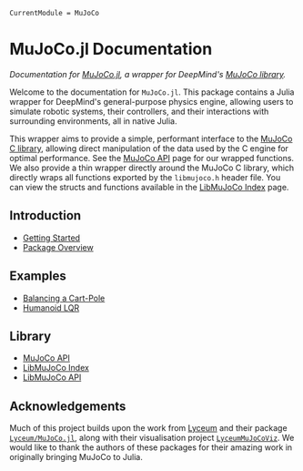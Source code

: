 ```@meta
CurrentModule = MuJoCo
```

# MuJoCo.jl Documentation

*Documentation for [MuJoCo.jl](https://github.com/JamieMair/MuJoCo.jl), a wrapper for DeepMind's [MuJoCo library](https://github.com/deepmind/mujoco).*

Welcome to the documentation for `MuJoCo.jl`. This package contains a Julia wrapper for  DeepMind's general-purpose physics engine, allowing users to simulate robotic systems, their controllers, and their interactions with surrounding environments, all in native Julia.

This wrapper aims to provide a simple, performant interface to the [MuJoCo C library](https://github.com/deepmind/mujoco), allowing direct manipulation of the data used by the C engine for optimal performance. See the [MuJoCo API](@ref) page for our wrapped functions. We also provide a thin wrapper directly around the MuJoCo C library, which directly wraps all functions exported by the `libmujoco.h` header file. You can view the structs and functions available in the [LibMuJoCo Index](@ref) page.

## Introduction

- [Getting Started](@ref)
- [Package Overview](@ref)

## Examples

- [Balancing a Cart-Pole](@ref)
- [Humanoid LQR](@ref)

## Library

- [MuJoCo API](@ref)
- [LibMuJoCo Index](@ref)
- [LibMuJoCo API](@ref)

## Acknowledgements

Much of this project builds upon the work from [Lyceum](https://github.com/Lyceum) and their package [`Lyceum/MuJoCo.jl`](https://github.com/Lyceum/MuJoCo.jl), along with their visualisation project [`LyceumMuJoCoViz`](https://github.com/Lyceum/LyceumMuJoCoViz.jl). We would like to thank the authors of these packages for their amazing work in originally bringing MuJoCo to Julia.